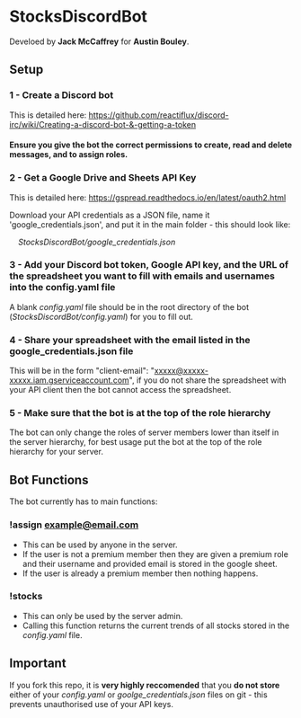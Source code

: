# StocksDiscordBot

Develoed by **Jack McCaffrey** for **Austin Bouley**.

## Setup
### 1 - Create a Discord bot
This is detailed here:
	https://github.com/reactiflux/discord-irc/wiki/Creating-a-discord-bot-&-getting-a-token
	
#### Ensure you give the bot the correct permissions to create, read and delete messages, and to assign roles.
  
### 2 - Get a Google Drive and Sheets API Key
This is detailed here:
	https://gspread.readthedocs.io/en/latest/oauth2.html
  
Download your API credentials as a JSON file, name it 'google_credentials.json', and put it in the main folder - this should look like:

&nbsp;&nbsp;&nbsp;&nbsp;*StocksDiscordBot/google_credentials.json*
  
### 3 - Add your Discord bot token, Google API key, and the URL of the spreadsheet you want to fill with emails and usernames into the config.yaml file
A blank *config.yaml* file should be in the root directory of the bot (*StocksDiscordBot/config.yaml*) for you to fill out.

### 4 - Share your spreadsheet with the email listed in the google_credentials.json file
This will be in the form "client-email": "xxxxx@xxxxx-xxxxx.iam.gserviceaccount.com", if you do not share the spreadsheet with your API client then the bot cannot access the spreadsheet.

### 5 - Make sure that the bot is at the top of the role hierarchy
The bot can only change the roles of server members lower than itself in the server hierarchy, for best usage put the bot at the top of the role hierarchy for your server.

## Bot Functions
The bot currently has to main functions:
### !assign example@email.com
- This can be used by anyone in the server. 
- If the user is not a premium member then they are given a premium role and their username and provided email is stored in the google sheet.
- If the user is already a premium member then nothing happens.

### !stocks
- This can only be used by the server admin.
- Calling this function returns the current trends of all stocks stored in the *config.yaml* file.

## Important
If you fork this repo, it is **very highly reccomended** that you **do not store** either of your *config.yaml* or *goolge_credentials.json* files on git - this prevents unauthorised use of your API keys.

